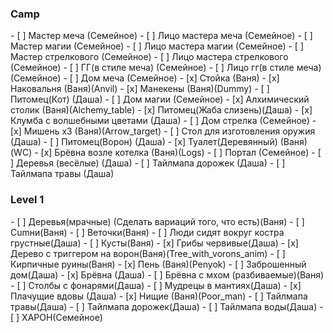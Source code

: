 <h3>Camp</h3>
- [ ] Мастер меча (Семейное)
- [ ] Лицо мастера меча (Семейное)
- [ ] Мастер магии (Семейное)
- [ ] Лицо мастера магии (Семейное)
- [ ] Мастер стрелкового (Семейное)
- [ ] Лицо мастера стрелкового (Семейное)
- [ ] ГГ(в стиле меча) (Семейное)
- [ ] Лицо гг(в стиле меча) (Семейное)
- [ ] Дом меча (Семейное)
- [x] Стойка (Ваня)
- [x] Наковальня (Ваня)(Anvil)
- [x] Манекены (Ваня)(Dummy)
- [ ] Питомец(Кот) (Даша)
- [ ] Дом магии (Семейное)
- [x] Алхимический столик (Ваня)(Alchemy_table)
- [x] Питомец(Жаба слизень)(Даша)
- [x] Клумба с волшебными цветами (Даша)
- [ ] Дом стрелка (Семейное)
- [x] Мишень х3 (Ваня)(Arrow_target)
- [ ] Стол для изготовления оружия (Даша)
- [ ] Питомец(Ворон) (Даша)
- [x] Туалет(Деревянный) (Ваня)(WC)
- [x] Брёвна возле котелка (Ваня)(Logs)
- [ ] Портал (Семейное)
- [ ] Деревья (весёлые) (Даша)
- [ ] Тайлмапа дорожек (Даша)
- [ ] Тайлмапа травы (Даша)
<h3>Level 1</h3>
- [ ] Деревья(мрачные) (Сделать вариаций того, что есть)(Ваня)
- [ ] Cumни(Ваня)
- [ ] Веточки(Ваня)
- [ ] Люди сидят вокруг костра грустные(Даша) 
- [ ] Кусты(Ваня)
- [x] Грибы червивые(Даша)
- [x] Дерево с триггером на ворон(Ваня)(Tree_with_vorons_anim)
- [ ] Кирпичные руины(Ваня)
- [x] Пень (Ваня)(Penyok)
- [ ] Заброшенный дом(Даша)
- [x] Брёвна (Даша)
- [ ] Брёвна с мхом (разбиваемые)(Ваня)
- [ ] Столбы с фонарями(Даша)
- [ ] Мудрецы в мантиях(Даша)
- [x] Плачущие вдовы (Даша)
- [x] Нищие (Ваня)(Poor_man)
- [ ] Тайлмапа травы(Даша)
- [ ] Тайлмапа дорожек(Даша)
- [ ] Тайлмапа воды(Даша)
- [ ] ХАРОН(Семейное)
